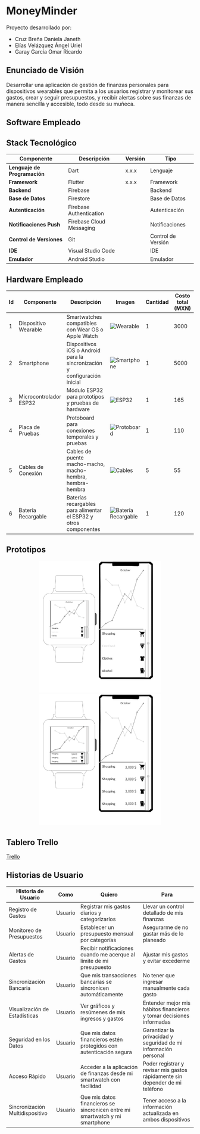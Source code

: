 # MoneyMinder
Proyecto desarrollado por:
- Cruz Breña Daniela Janeth
- Elías Velázquez Ángel Uriel
- Garay García Omar Ricardo

## Enunciado de Visión

Desarrollar una aplicación de gestión de finanzas personales para dispositivos wearables que permita a los usuarios registrar y monitorear sus gastos, crear y seguir presupuestos, y recibir alertas sobre sus finanzas de manera sencilla y accesible, todo desde su muñeca.

## Software Empleado

## Stack Tecnológico

| **Componente**                  | **Descripción**                                       | **Versión** | **Tipo**        |
|---------------------------------|-------------------------------------------------------|-------------|-----------------|
| **Lenguaje de Programación**    | Dart                                                  | x.x.x       | Lenguaje        |
| **Framework**                   | Flutter                                               | x.x.x       | Framework       |
| **Backend**                     | Firebase                                              |             | Backend         |
| **Base de Datos**               | Firestore                                             |             | Base de Datos   |
| **Autenticación**               | Firebase Authentication                               |             | Autenticación   |
| **Notificaciones Push**         | Firebase Cloud Messaging                              |             | Notificaciones  |
| **Control de Versiones**        | Git                                                   |             | Control de Versión |
| **IDE**                         | Visual Studio Code                                    |             | IDE             |
| **Emulador**                    | Android Studio                                        |             | Emulador        |


## Hardware Empleado

| **Id** | **Componente**          | **Descripción**                                                                                       | **Imagen**                                       | **Cantidad** | **Costo total (MXN)** |
|--------|-------------------------|-------------------------------------------------------------------------------------------------------|--------------------------------------------------|--------------|-----------------------|
| 1      | Dispositivo Wearable    | Smartwatches compatibles con Wear OS o Apple Watch                                                    | ![Wearable](https://i.blogs.es/9257f4/huaweiwatch3ap/1366_2000.jpeg)      | 1            | 3000                  |
| 2      | Smartphone              | Dispositivos iOS o Android para la sincronización y configuración inicial                             | ![Smartphone](https://i5.walmartimages.com.mx/mg/gm/1p/images/product-images/img_large/00085369892439l.jpg?odnHeight=612&odnWidth=612&odnBg=FFFFFF)    | 1            | 5000                  |
| 3      | Microcontrolador ESP32  | Módulo ESP32 para prototipos y pruebas de hardware                                                    | ![ESP32](https://via.placeholder.com/50)         | 1            | 165                   |
| 4      | Placa de Pruebas        | Protoboard para conexiones temporales y pruebas                                                       | ![Protoboard](https://via.placeholder.com/50)    | 1            | 110                   |
| 5      | Cables de Conexión      | Cables de puente macho-macho, macho-hembra, hembra-hembra                                             | ![Cables](https://via.placeholder.com/50)        | 5            | 55                    |
| 6      | Batería Recargable      | Baterías recargables para alimentar el ESP32 y otros componentes                                      | ![Batería Recargable](https://via.placeholder.com/50) | 1        | 120                   |
## Prototipos
<p align="center">
    <img src="./Primer boceto1.png" alt="banner flutter" width="330"/>
    <img src="./Segundo boceto2.png" alt="banner flutter" width="330"/>
</p>

## Tablero Trello
   [Trello](https://trello.com/b/TBIptBx5/moneyminder)

## Historias de Usuario

| Historia de Usuario        | Como               | Quiero                                            | Para                                                   |
|----------------------------|--------------------|---------------------------------------------------|--------------------------------------------------------|
| Registro de Gastos         | Usuario            | Registrar mis gastos diarios y categorizarlos     | Llevar un control detallado de mis finanzas            |
| Monitoreo de Presupuestos  | Usuario            | Establecer un presupuesto mensual por categorías  | Asegurarme de no gastar más de lo planeado             |
| Alertas de Gastos          | Usuario            | Recibir notificaciones cuando me acerque al límite de mi presupuesto | Ajustar mis gastos y evitar excederme                   |
| Sincronización Bancaria    | Usuario            | Que mis transacciones bancarias se sincronicen automáticamente | No tener que ingresar manualmente cada gasto           |
| Visualización de Estadísticas | Usuario          | Ver gráficos y resúmenes de mis ingresos y gastos | Entender mejor mis hábitos financieros y tomar decisiones informadas |
| Seguridad en los Datos     | Usuario            | Que mis datos financieros estén protegidos con autenticación segura | Garantizar la privacidad y seguridad de mi información personal |
| Acceso Rápido              | Usuario            | Acceder a la aplicación de finanzas desde mi smartwatch con facilidad | Poder registrar y revisar mis gastos rápidamente sin depender de mi teléfono |
| Sincronización Multidispositivo | Usuario        | Que mis datos financieros se sincronicen entre mi smartwatch y mi smartphone | Tener acceso a la información actualizada en ambos dispositivos |
